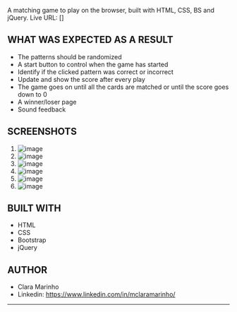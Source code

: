 A matching game to play on the browser, built with HTML, CSS, BS and jQuery.
Live URL: []


## WHAT WAS EXPECTED AS A RESULT
- The patterns should be randomized
- A start button to control when the game has started
- Identify if the clicked pattern was correct or incorrect
- Update and show the score after every play
- The game goes on until all the cards are matched or until the score goes down to 0
- A winner/loser page
- Sound feedback

## SCREENSHOTS
1. ![image](https://github.com/mclaramarinho/browser-matching-game/assets/119897667/3cc2dbde-2759-4ac4-aad6-a4cb6cf925a6)
2. ![image](https://github.com/mclaramarinho/browser-matching-game/assets/119897667/18969f5b-3f86-4489-a184-4708f87ea746)
3. ![image](https://github.com/mclaramarinho/browser-matching-game/assets/119897667/bddf560a-50a1-41b2-9342-467eda2b25bf)
4. ![image](https://github.com/mclaramarinho/browser-matching-game/assets/119897667/edb8fb9a-a005-49b3-a07f-d567b4614e7d)
5. ![image](https://github.com/mclaramarinho/browser-matching-game/assets/119897667/d048d0ab-26c9-4ca9-8d3b-27d150826512)
6. ![image](https://github.com/mclaramarinho/browser-matching-game/assets/119897667/72d7862d-583d-4821-853e-fe5014eadc6e)


## BUILT WITH
 - HTML
 - CSS
 - Bootstrap
 - jQuery

## AUTHOR
- Clara Marinho
- Linkedin: https://www.linkedin.com/in/mclaramarinho/
****
